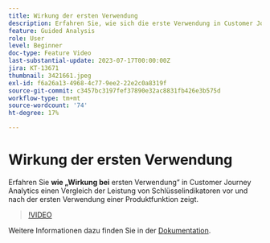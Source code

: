 ```yaml
---
title: Wirkung der ersten Verwendung
description: Erfahren Sie, wie sich die erste Verwendung in Customer Journey Analytics auswirkt und wie ein Vergleich der Leistung von Schlüsselindikatoren vor und nach der ersten Verwendung einer Produktfunktion durch einen Benutzer dargestellt wird.
feature: Guided Analysis
role: User
level: Beginner
doc-type: Feature Video
last-substantial-update: 2023-07-17T00:00:00Z
jira: KT-13671
thumbnail: 3421661.jpeg
exl-id: f6a26a13-4968-4c77-9ee2-22e2c0a8319f
source-git-commit: c3457bc3197fef37890e32ac8831fb426e3b575d
workflow-type: tm+mt
source-wordcount: '74'
ht-degree: 17%

---
```


# Wirkung der ersten Verwendung

Erfahren Sie **wie „Wirkung bei** ersten Verwendung“ in Customer Journey Analytics einen Vergleich der Leistung von Schlüsselindikatoren vor und nach der ersten Verwendung einer Produktfunktion zeigt.

>[!VIDEO](https://video.tv.adobe.com/v/3421661/?learn=on)

Weitere Informationen dazu finden Sie in der [Dokumentation](https://experienceleague.adobe.com/docs/analytics-platform/using/guided-analysis/impact/first-use.html?lang=de).
